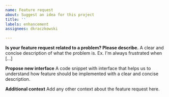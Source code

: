 ```yaml
---
name: Feature request
about: Suggest an idea for this project
title: ''
labels: enhancement
assignees: dkraczkowski

---
```


**Is your feature request related to a problem? Please describe.**
A clear and concise description of what the problem is. Ex. I'm always frustrated when [...]

**Propose new interface**
A code snippet with interface that helps us to understand how feature should be implemented with a clear and concise description.

**Additional context**
Add any other context about the feature request here.

